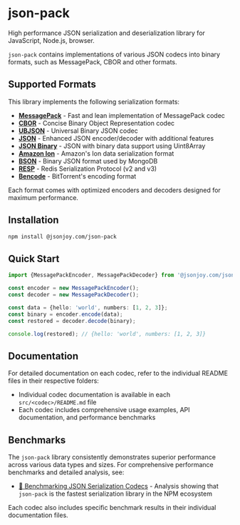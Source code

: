 # json-pack

High performance JSON serialization and deserialization library for JavaScript, Node.js, browser.

`json-pack` contains implementations of various JSON codecs into binary formats, such as MessagePack, CBOR and other formats.

## Supported Formats

This library implements the following serialization formats:

- **[MessagePack](./src/msgpack/README.md)** - Fast and lean implementation of MessagePack codec
- **[CBOR](./src/cbor/README.md)** - Concise Binary Object Representation codec
- **[UBJSON](./src/ubjson/README.md)** - Universal Binary JSON codec  
- **[JSON](./src/json/README.md)** - Enhanced JSON encoder/decoder with additional features
- **[JSON Binary](./src/json-binary/README.md)** - JSON with binary data support using Uint8Array
- **[Amazon Ion](./src/ion/README.md)** - Amazon's Ion data serialization format
- **[BSON](./src/bson/README.md)** - Binary JSON format used by MongoDB
- **[RESP](./src/resp/README.md)** - Redis Serialization Protocol (v2 and v3)
- **[Bencode](./src/bencode/README.md)** - BitTorrent's encoding format

Each format comes with optimized encoders and decoders designed for maximum performance.

## Installation

```bash
npm install @jsonjoy.com/json-pack
```

## Quick Start

```ts
import {MessagePackEncoder, MessagePackDecoder} from '@jsonjoy.com/json-pack/lib/msgpack';

const encoder = new MessagePackEncoder();
const decoder = new MessagePackDecoder();

const data = {hello: 'world', numbers: [1, 2, 3]};
const binary = encoder.encode(data);
const restored = decoder.decode(binary);

console.log(restored); // {hello: 'world', numbers: [1, 2, 3]}
```

## Documentation

For detailed documentation on each codec, refer to the individual README files in their respective folders:

- Individual codec documentation is available in each `src/<codec>/README.md` file
- Each codec includes comprehensive usage examples, API documentation, and performance benchmarks

## Benchmarks

The `json-pack` library consistently demonstrates superior performance across various data types and sizes. For comprehensive performance benchmarks and detailed analysis, see:

- [🚀 Benchmarking JSON Serialization Codecs](https://jsonjoy.com/blog/json-codec-benchmarks) - Analysis showing that `json-pack` is the fastest serialization library in the NPM ecosystem

Each codec also includes specific benchmark results in their individual documentation files.
